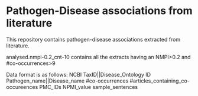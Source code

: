 # Pathogen-Disease associations from literature
This repository contains pathogen-disease associations extracted from literature.

analysed.nmpi-0.2_cnt-10 contains all the extracts having an NMPI>0.2 and #co-occurrences>9

Data format is as follows:
NCBI TaxID||Disease_Ontology ID	Pathogen_name||Disease_name	#co-occurrences	#articles_containing_co-occureences	PMC_IDs	NPMI_value  sample_sentences
